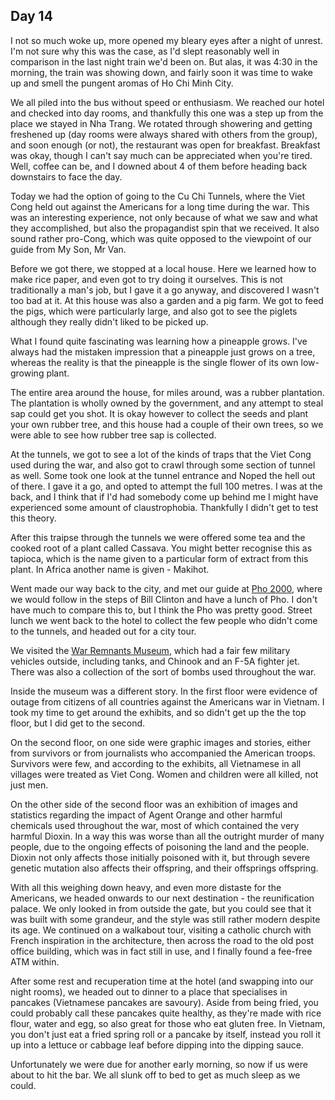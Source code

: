## Day 14

I not so much woke up, more opened my bleary eyes after a night of unrest. I'm not sure why this was the case, as I'd slept reasonably well in comparison in the last night train we'd been on. But alas, it was 4:30 in the morning, the train was showing down, and fairly soon it was time to wake up and smell the pungent aromas of Ho Chi Minh City. 

We all piled into the bus without speed or enthusiasm. We reached our hotel and checked into day rooms,  and thankfully this one was a step up from the place we stayed in Nha Trang. We rotated through showering and getting freshened up (day rooms were always shared with others from the group), and soon enough  (or not), the restaurant was open for breakfast. Breakfast was okay, though I can't say much can be appreciated when you're tired. Well, coffee can be, and I downed about 4 of them before heading back downstairs to face the day. 

Today we had the option of going to the Cu Chi Tunnels, where the Viet Cong held out against the Americans for a long time during the war. This was an interesting experience, not only because of what we saw and what they accomplished, but also the propagandist spin that we received. It also sound rather pro-Cong, which was quite opposed to the viewpoint of our guide from My Son, Mr Van.

Before we got there, we stopped at a local house. Here we learned how to make rice paper, and even got to try doing it ourselves. This is not traditionally a man's job, but I gave it a go anyway, and discovered I wasn't too bad at it. At this house was also a garden and a pig farm. We got to feed the pigs, which were particularly large, and also got to see the piglets although they really didn't liked to be picked up. 

What I found quite fascinating was learning how a pineapple grows. I've always had the mistaken impression that a pineapple just grows on a tree, whereas the reality is that the pineapple is the single flower of its own low-growing plant.

The entire area around the house, for miles around, was a rubber plantation. The plantation is wholly owned by the government, and any attempt to steal sap could get you shot. It is okay however to collect the seeds and plant your own rubber tree, and this house had a couple of their own trees, so we were able to see how rubber tree sap is collected. 

At the tunnels, we got to see a lot of the kinds of traps that the Viet Cong used during the war, and also got to crawl through some section of tunnel as well. Some took one look at the tunnel entrance and Noped the hell out of there. I gave it a go, and opted to attempt the full 100 metres. I was at the back,  and I think that if I'd had somebody come up behind me I might have experienced some amount of claustrophobia. Thankfully I didn't get to test this theory.

After this traipse through the tunnels we were offered some tea and the cooked root of a plant called Cassava. You might better recognise this as tapioca, which is the name given to a particular form of extract from this plant. In Africa another name is given - Makihot. 

Went made our way back to the city, and met our guide at [Pho 2000]( http://www.tripadvisor.com/Restaurant_Review-g293925-d1122861-Reviews-Pho_2000-Ho_Chi_Minh_City.html ), where we would follow in the steps of Bill Clinton and have a lunch of Pho. I don't have much to compare this to, but I think the Pho was pretty good. Street lunch we went back to the hotel to collect the few people who didn't come to the tunnels, and headed out for a city tour. 

We visited the [War Remnants Museum]( http://www.tripadvisor.com/Attraction_Review-g293925-d311103-Reviews-War_Remnants_Museum-Ho_Chi_Minh_City.html ), which had a fair few military vehicles outside,  including tanks, and Chinook and an F-5A fighter jet. There was also a collection of the sort of bombs used throughout the war.

Inside the museum was a different story. In the first floor were evidence of outage from citizens of all countries against the Americans war in Vietnam. I took my time to get around the exhibits, and so didn't get up the the top floor, but I did get to the second.

On the second floor, on one side were graphic images and stories,  either from survivors or from journalists who accompanied the American troops. Survivors were few, and according to the exhibits, all Vietnamese in all villages were treated as Viet Cong. Women and children were all killed, not just men. 

On the other side of the second floor was an exhibition of images and statistics regarding the impact of Agent Orange and other harmful chemicals used throughout the war, most of which contained the very harmful Dioxin. In a way this was worse than all the outright murder of many people,  due to the ongoing effects of poisoning the land and the people. Dioxin not only affects those initially poisoned with it, but through severe genetic mutation also affects their offspring, and their offsprings offspring.

With all this weighing down heavy, and even more distaste for the Americans, we headed onwards to our next destination - the reunification palace. We only looked in from outside the gate,  but you could see that it was built with some grandeur, and the style was still rather modern despite its age. We continued on a walkabout tour, visiting a catholic church with French inspiration in the architecture, then across the road to the old post office building, which was in fact still in use, and I finally found a fee-free ATM within.

After some rest and recuperation time at the hotel (and swapping into our night rooms), we headed out to dinner to a place that specialises in pancakes (Vietnamese pancakes are savoury). Aside from being fried, you could probably call these pancakes quite healthy, as they're made with rice flour, water and egg, so also great for those who eat gluten free. In Vietnam,  you don't just eat a fried spring roll or a pancake by itself, instead you roll it up into a lettuce or cabbage leaf before dipping into the dipping sauce. 

Unfortunately we were due for another early morning, so now if us were about to hit the bar. We all slunk off to bed to get as much sleep as we could. 